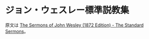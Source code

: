 # ジョン・ウェスレー標準説教集

原文は [The Sermons of John Wesley (1872 Edition) - The Standard Sermons](http://wesley.nnu.edu/john-wesley/the-sermons-of-john-wesley-1872-edition/the-sermons-of-john-wesley-the-standard-sermons/)。
